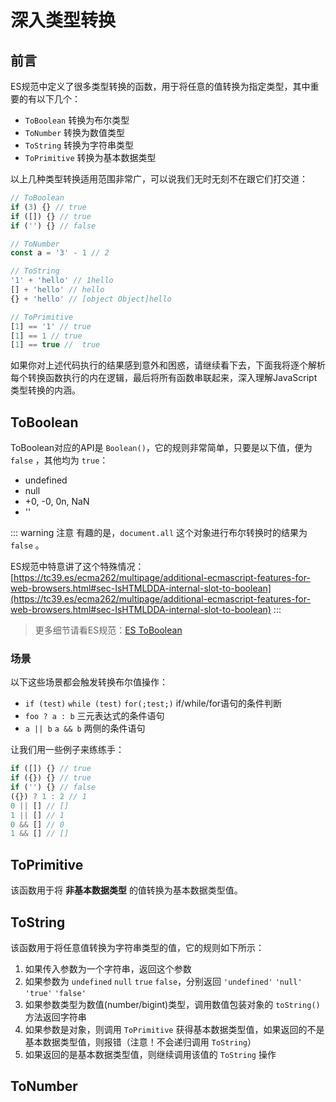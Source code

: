 # 深入类型转换

## 前言

ES规范中定义了很多类型转换的函数，用于将任意的值转换为指定类型，其中重要的有以下几个：

- `ToBoolean` 转换为布尔类型
- `ToNumber` 转换为数值类型
- `ToString` 转换为字符串类型
- `ToPrimitive` 转换为基本数据类型

以上几种类型转换适用范围非常广，可以说我们无时无刻不在跟它们打交道：

```js
// ToBoolean
if (3) {} // true
if ([]) {} // true
if ('') {} // false

// ToNumber
const a = '3' - 1 // 2

// ToString
'1' + 'hello' // 1hello
[] + 'hello' // hello
{} + 'hello' // [object Object]hello

// ToPrimitive
[1] == '1' // true
[1] == 1 // true
[1] == true //  true
```

如果你对上述代码执行的结果感到意外和困惑，请继续看下去，下面我将逐个解析每个转换函数执行的内在逻辑，最后将所有函数串联起来，深入理解JavaScript类型转换的内涵。

## ToBoolean

ToBoolean对应的API是 `Boolean()`，它的规则非常简单，只要是以下值，便为 `false` ，其他均为 `true`：

- undefined
- null
- +0, -0, 0n, NaN
- ''

::: warning 注意
有趣的是，`document.all` 这个对象进行布尔转换时的结果为 `false` 。

ES规范中特意讲了这个特殊情况：[https://tc39.es/ecma262/multipage/additional-ecmascript-features-for-web-browsers.html#sec-IsHTMLDDA-internal-slot-to-boolean](https://tc39.es/ecma262/multipage/additional-ecmascript-features-for-web-browsers.html#sec-IsHTMLDDA-internal-slot-to-boolean)
:::

> 更多细节请看ES规范：[ES ToBoolean](https://tc39.es/ecma262/multipage/abstract-operations.html#sec-toboolean)

### 场景

以下这些场景都会触发转换布尔值操作：

- `if (test)` `while (test)` `for(;test;)` if/while/for语句的条件判断
- `foo ? a : b` 三元表达式的条件语句
- `a || b` `a && b` 两侧的条件语句

让我们用一些例子来练练手：

```js
if ([]) {} // true
if ({}) {} // true
if ('') {} // false
({}) ? 1 : 2 // 1
0 || [] // []
1 || [] // 1
0 && [] // 0
1 && [] // []
```

## ToPrimitive

该函数用于将 **非基本数据类型** 的值转换为基本数据类型值。

## ToString

该函数用于将任意值转换为字符串类型的值，它的规则如下所示：

1. 如果传入参数为一个字符串，返回这个参数
2. 如果参数为 `undefined` `null` `true` `false`，分别返回 `'undefined'` `'null'` `'true'` `'false'`
3. 如果参数类型为数值(number/bigint)类型，调用数值包装对象的 `toString()` 方法返回字符串
4. 如果参数是对象，则调用 `ToPrimitive` 获得基本数据类型值，如果返回的不是基本数据类型值，则报错（注意！不会递归调用 `ToString`）
5. 如果返回的是基本数据类型值，则继续调用该值的 `ToString` 操作




## ToNumber

<Todo />

